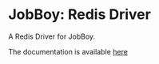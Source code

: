# JobBoy: Redis Driver

A Redis Driver for JobBoy.

The documentation is available 
[here](https://github.com/danielsan80/jobboy-doc/blob/master/doc/jobboy-bundle.md#processrepository-on-redis)



